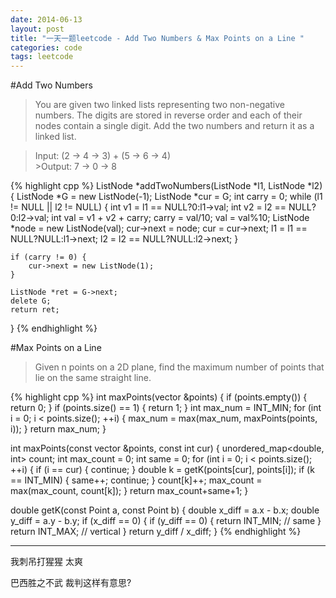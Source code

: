 ```yaml
---
date: 2014-06-13
layout: post
title: "一天一题leetcode - Add Two Numbers & Max Points on a Line "
categories: code
tags: leetcode
---
```


#Add Two Numbers
>You are given two linked lists representing two non-negative numbers. The digits are stored in reverse order and each of their nodes contain a single digit. Add the two numbers and return it as a linked list.   

>Input: (2 -> 4 -> 3) + (5 -> 6 -> 4)   
	>Output: 7 -> 0 -> 8   

{% highlight cpp %}
ListNode *addTwoNumbers(ListNode *l1, ListNode *l2) {
	ListNode *G = new ListNode(-1);
	ListNode *cur = G;
	int carry = 0;
	while (l1 != NULL || l2 != NULL) {
		int v1 = l1 == NULL?0:l1->val;
		int v2 = l2 == NULL?0:l2->val;
		int val = v1 + v2 + carry;
		carry = val/10;
		val = val%10;
		ListNode *node = new ListNode(val);
		cur->next = node;
		cur = cur->next;
		l1 = l1 == NULL?NULL:l1->next;
		l2 = l2 == NULL?NULL:l2->next;
	}

	if (carry != 0) {
		cur->next = new ListNode(1);
	}

	ListNode *ret = G->next;
	delete G;
	return ret;
}
{% endhighlight %}

#Max Points on a Line
>Given n points on a 2D plane, find the maximum number of points that lie on the same straight line.   

{% highlight cpp %}
int maxPoints(vector<Point> &points) {
	if (points.empty()) {
		return 0;
	}
	if (points.size() == 1) {
		return 1;
	}
	int max_num = INT_MIN;
	for (int i = 0; i < points.size(); ++i) {
		max_num = max(max_num, maxPoints(points, i));
	}
	return max_num;
}

int maxPoints(const vector<Point> &points, const int cur) {
	unordered_map<double, int> count;
	int max_count = 0;
	int same = 0;
	for (int i = 0; i < points.size(); ++i) {
		if (i == cur) {
			continue;
		}
		double k = getK(points[cur], points[i]);
		if (k == INT_MIN) {
			same++;
			continue;
		}
		count[k]++;
		max_count = max(max_count, count[k]);
	}
	return max_count+same+1;
}

double getK(const Point a, const Point b) {
	double x_diff = a.x - b.x;
	double y_diff = a.y - b.y;
	if (x_diff == 0) {
		if (y_diff == 0) {
			return INT_MIN;  // same
		}
		return INT_MAX;  // vertical
	}
	return y_diff / x_diff;
}
{% endhighlight %}

---
我刺吊打猩猩 太爽   

巴西胜之不武 裁判这样有意思?   

